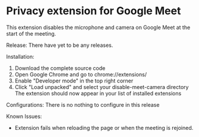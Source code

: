 # Privacy extension for Google Meet

This extension disables the microphone and camera on Google Meet at the start of the meeting.

Release:
There have yet to be any releases. 

Installation:
1. Download the complete source code
2. Open Google Chrome and go to chrome://extensions/
3. Enable "Developer mode" in the top right corner
4. Click "Load unpacked" and select your disable-meet-camera directory
The extension should now appear in your list of installed extensions

Configurations:
There is no nothing to configure in this release

Known Issues:
- Extension fails when reloading the page or when the meeting is rejoined.


